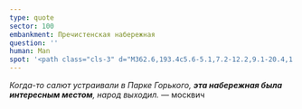 ```yaml
---
type: quote
sector: 100
embankment: Пречистенская набережная
question: ''
human: Man
spot: '<path class="cls-3" d="M362.6,193.4c5.6-5.1,7.2-12.2,9.1-20.4,1.7-7.4,3.6-15.8,9-23.3a42.51,42.51,0,0,1,11.1-10.5l-12-27.9a73,73,0,0,0-23.4,20.8c-9,12.4-12,25.6-13.9,34.2-.5,2.1-1.1,4.7-1.6,6.3a147.27,147.27,0,0,0-18.3,20.2l25.8,15.7A139.15,139.15,0,0,1,362.6,193.4Z"/><path class="cls-4" d="M367.4,198.6c13.1-12,8.9-30.8,19-44.8a34.62,34.62,0,0,1,7.4-7.4l-3-6.5a42.67,42.67,0,0,0-10.1,9.8c-5.4,7.5-7.3,15.9-9,23.3-1.9,8.2-3.5,15.3-9.1,20.4a122.59,122.59,0,0,0-15,16.1l6.2,3.5A127.38,127.38,0,0,1,367.4,198.6Z"/>'
---
```

_Когда-то салют устраивали в Парке Горького, **эта набережная была интересным местом**, народ выходил._ — москвич
